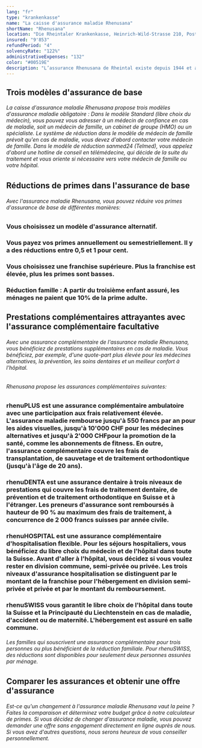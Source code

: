 ```yaml
---
lang: "fr"
type: "krankenkasse"
name: "La caisse d'assurance maladie Rhenusana"
shortName: "Rhenusana"
location: "Die Rheintaler Krankenkasse, Heinrich-Wild-Strasse 210, Postfach, 9435 Heerbrugg"
insured: "9'853"
refundPeriod: "4"
solvencyRate: "122%"
administrativeExpenses: "132"
color: "#00519E"
description: "L’assurance Rhenusana de Rheintal existe depuis 1944 et a été fondée en tant que caisse d'assurance maladie de la société. Aujourd'hui encore, elle propose des couvertures d'assurance maladie, maternité et accidents. Outre l'assurance de base obligatoire, les assurés peuvent également souscrire diverses assurances complémentaires. Notre comparaison montre si vous pouvez économiser de l'argent en passant à l'assurance maladie Rhenusana."
---
```


## Trois modèles d'assurance de base

###### La caisse d'assurance maladie Rhenusana propose trois modèles d'assurance maladie obligatoire : Dans le modèle Standard (libre choix du médecin), vous pouvez vous adresser à un médecin de confiance en cas de maladie, soit un médecin de famille, un cabinet de groupe (HMO) ou un spécialiste. Le système de réduction dans le modèle de médecin de famille prévoit qu'en cas de maladie, vous devez d'abord contacter votre médecin de famille. Dans le modèle de réduction sanmed24 (Telmed), vous appelez d'abord une hotline de conseil en télémédecine, qui décide de la suite du traitement et vous oriente si nécessaire vers votre médecin de famille ou votre hôpital.

## Réductions de primes dans l'assurance de base

###### Avec l'assurance maladie Rhenusana, vous pouvez réduire vos primes d'assurance de base de différentes manières:

### Vous choisissez un modèle d'assurance alternatif.

### Vous payez vos primes annuellement ou semestriellement. Il y a des réductions entre 0,5 et 1 pour cent.

### Vous choisissez une franchise supérieure. Plus la franchise est élevée, plus les primes sont basses.

### Réduction famille : A partir du troisième enfant assuré, les ménages ne paient que 10% de la prime adulte.

## Prestations complémentaires attrayantes avec l'assurance complémentaire facultative

###### Avec une assurance complémentaire de l'assurance maladie Rhenusana, vous bénéficiez de prestations supplémentaires en cas de maladie. Vous bénéficiez, par exemple, d'une quote-part plus élevée pour les médecines alternatives, la prévention, les soins dentaires et un meilleur confort à l'hôpital.

###### Rhenusana propose les assurances complémentaires suivantes:

### rhenuPLUS est une assurance complémentaire ambulatoire avec une participation aux frais relativement élevée. L'assurance maladie rembourse jusqu'à 550 francs par an pour les aides visuelles, jusqu'à 10'000 CHF pour les médecines alternatives et jusqu'à 2'000 CHFpour la promotion de la santé, comme les abonnements de fitness. En outre, l'assurance complémentaire couvre les frais de transplantation, de sauvetage et de traitement orthodontique (jusqu'à l'âge de 20 ans).

### rhenuDENTA est une assurance dentaire à trois niveaux de prestations qui couvre les frais de traitement dentaire, de prévention et de traitement orthodontique en Suisse et à l'étranger. Les preneurs d'assurance sont remboursés à hauteur de 90 % au maximum des frais de traitement, à concurrence de 2 000 francs suisses par année civile.

### rhenuHOSPITAL est une assurance complémentaire d'hospitalisation flexible. Pour les séjours hospitaliers, vous bénéficiez du libre choix du médecin et de l'hôpital dans toute la Suisse. Avant d'aller à l'hôpital, vous décidez si vous voulez rester en division commune, semi-privée ou privée. Les trois niveaux d'assurance hospitalisation se distinguent par le montant de la franchise pour l'hébergement en division semi-privée et privée et par le montant du remboursement.

### rhenuSWISS vous garantit le libre choix de l'hôpital dans toute la Suisse et la Principauté du Liechtenstein en cas de maladie, d'accident ou de maternité. L'hébergement est assuré en salle commune.

###### Les familles qui souscrivent une assurance complémentaire pour trois personnes ou plus bénéficient de la réduction familiale. Pour rhenuSWISS, des réductions sont disponibles pour seulement deux personnes assurées par ménage.

## Comparer les assurances et obtenir une offre d'assurance

###### Est-ce qu'un changement à l'assurance maladie Rhenusana vaut la peine ? Faites la comparaison et déterminez votre budget grâce à notre calculateur de primes. Si vous décidez de changer d'assurance maladie, vous pouvez demander une offre sans engagement directement en ligne auprès de nous. Si vous avez d'autres questions, nous serons heureux de vous conseiller personnellement.
